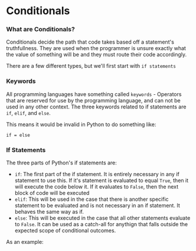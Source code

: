 # Conditionals

### What are Conditionals?

Conditionals decide the path that code takes based off a statement's truthfullness. They are used when the programmer is unsure exactly what the value of something will be and they must route their code accordingly.

There are a few different types, but we'll first start with ```if statements```

### Keywords

All programming languages have something called ```keywords``` - Operators that are reserved for use by the programming language, and can not be used in any other context. The three keywords related to if statements are ```if```, ```elif```, and ```else```. 

This means it would be invalid in Python to do something like:

```commandline
if = else
```

### If Statements

The three parts of Python's if statements are:

- ```if```: The first part of the if statement. It is entirely necessary in any if statement to use this. If it's statement is evaluated to equal ```True```, then it will execute the code below it. If it evaluates to ```False```, then the next block of code will be executed
- ```elif```: This will be used in the case that there is another specific statement to be evaluated and is not necessary in an if statement. It behaves the same way as if.
- ```else```: This will be executed in the case that all other statements evaluate to ```False```. It can be used as a catch-all for anythign that falls outside the expected scope of conditional outcomes.

As an example:

```python


```
